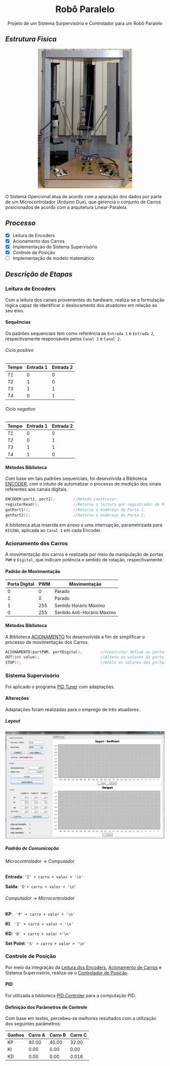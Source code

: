 <h1 align='center'>Robô Paralelo</h1>
<p align='center'>Projeto de um Sistema Surpervisório e Controlador para um Robô Paralelo</p>

## *Estrutura Física*

<p align='center'> <img src="./imagens/robo-imagem.png" alt='foto robô'/> </p>

O Sistema Opercional atua de acordo com a apuração dos dados por parte de um Microcontrolador (Arduino Due), que gerencia o conjunto de Carros posicionados de acordo com a arquitetura Linear-Paralela.
## *Processo*

- [x] Leitura de Encoders
- [x] Acionamento dos Carros
- [x] Implementação do Sistema Supervisório
- [x] Controle de Posição
- [ ] Implementação de modelo matemático

## *Descrição de Etapas*
### Leitura de Encoders
Com a leitura dos canais provenientes do hardware, realiza-se a formulação lógica capaz de identificar o deslocamento dos atuadores em relação ao seu eixo.
#### Sequências
Os padrões sequenciais tem como referência as `Entrada 1` e `Entrada 2`, respectivamente responsáveis pelos `Canal 1` e `Canal 2`.

###### Ciclo positivo 
| Tempo | Entrada 1 | Entrada 2 |
|-------|-----------|-----------|
|*T1*|0|0|
|*T2*|1|0|
|*T3*|1|1|
|*T4*|0|1|

###### Ciclo negativo
| Tempo | Entrada 1 | Entrada 2 |
|-------|-----------|-----------|
|*T1*|0|0|
|*T2*|0|1|
|*T3*|1|1|
|*T4*|1|0|

#### Métodos Biblioteca
Com base em tais padrões sequenciais, foi desevolvida a Biblioteca <a href='./BIBLIOTECAS/ENCODER'>ENCODER</a>, com o intuito de automatizar o processo de medição dos sinais referentes aos canais digitais.

```c++
ENCODER(port1, port2);        //Método construtor.
registerRead();               //Retorna a leitura por registrador da Porta 2.
getPort1();                   //Retorna o endereço da Porta 1.
getPort2();                   //Retorna o endereço da Porta 2.
```
A biblioteca atua inserida em anexo a uma interrupção, parametrizada para `RISING`, aplicada ao `Canal 1` em cada Encoder.

### Acionamento dos Carros

A movimentação dos carros é realizada por meio da manipulação de portas `PWM` e `Digital`, que indicam potência e sentido de rotação, respectivamente.
#### Padrão de Movimentação
| Porta Digital | PWM | Movimentação |
|-------|-----------|-----------|
| 0 | 0 | Parado |
| 1 | 0 | Parado |
| 1 | 255 | Sentido Horário Máximo |
| 0 | 255 | Sentido Anti-Horário Máximo |

#### Métodos Biblioteca
A Biblioteca <a href="./BIBLIOTECAS/ACIONAMENTO">ACIONAMENTO</a> foi desenvolvida a fim de simplificar o processo de movimentação dos Carros.
  
```c++
ACIONAMENTO(portPWM, portDigital);        //Construtor define as portas como saída
OUT(int value);                           //Altera os valores da porta de saída de acordo com "value".
STOP();                                   //Anula os valores das portas de saída.
```

### Sistema Supervisório
Foi aplicado o programa <a href="https://github.com/AsafeSilva/PID-Tuner-Controller/tree/master/PIDTuner">PID Tuner</a> com adaptações.

#### Alterações
Adaptações foram realizadas para o emprego de três atuadores.
##### Layout


<p align='center'> <img src="./imagens/ihm.png" alt='Interface Homem-Máquina'/> </p>


##### Padrão de Comunicação
###### Microcontrolador -> Computador
**Entrada**: `'I' + carro + valor + '\n'`

**Saída**: `'O'+ carro + valor + '\n'`

###### Computador -> Microcontrolador
**KP**: ` 'P' + carro + valor + '\n'`

**KI**: ` 'I' + carro + valor + '\n'`

**KD**: `'D' + carro + valor +'\n'`

**Set Point**: `'S' + carro + valor + '\n'`


### Controle de Posição

Por meio da integração da <a href='./Leitura_de_Encoders/Leitura_de_Encoders.ino'>Leitura dos Encoders</a>, <a href='./Acionamento_carro/Acionamento_carro.ino'>Acionamento de Carros</a> e Sistema Supervisório, realiza-se o <a href='./Controlador/Controlador.ino'>Controlador de Posição</a>.
#### PID
Foi utilizada a biblioteca <a href='https://github.com/AsafeSilva/PID-Tuner-Controller/tree/master/Controller/C%2B%2B'>PID Controler</a> para a computação PID.

#### Definição dos Parâmetros de Controle
Com base em testes, percebeu-se melhores resultados com a utilização dos seguintes parâmetros:
  
| Ganhos | Carro A | Carro B | Carro C |
|-------|-----------|-----------|-----------|
| KP | 40.00 | 40.00 | 32.00 |
| KI | 0.00 | 0.00 | 0.00 |
| KD | 0.00 | 0.00 | 0.016 |
